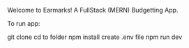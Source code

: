 Welcome to Earmarks!
A FullStack (MERN) Budgetting App.

To run app:

git clone
cd to folder
npm install
create .env file
npm run dev
